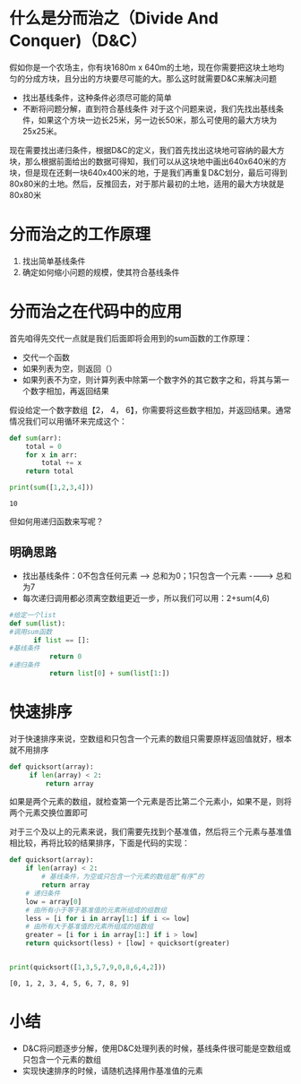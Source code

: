 
# 什么是分而治之（Divide And Conquer)（D&C）
假如你是一个农场主，你有块1680m x 640m的土地，现在你需要把这块土地均匀的分成方块，且分出的方块要尽可能的大。那么这时就需要D&C来解决问题
- 找出基线条件，这种条件必须尽可能的简单
- 不断将问题分解，直到符合基线条件
对于这个问题来说，我们先找出基线条件，如果这个方块一边长25米，另一边长50米，那么可使用的最大方块为25x25米。

现在需要找出递归条件，根据D&C的定义，我们首先找出这块地可容纳的最大方块，那么根据前面给出的数据可得知，我们可以从这块地中画出640x640米的方块，但是现在还剩一块640x400米的地，于是我们再重复D&C划分，最后可得到80x80米的土地。然后，反推回去，对于那片最初的土地，适用的最大方块就是80x80米

# 分而治之的工作原理
1. 找出简单基线条件
2. 确定如何缩小问题的规模，使其符合基线条件

# 分而治之在代码中的应用
首先咱得先交代一点就是我们后面即将会用到的sum函数的工作原理：
* 交代一个函数 
* 如果列表为空，则返回（）
* 如果列表不为空，则计算列表中除第一个数字外的其它数字之和，将其与第一个数字相加，再返回结果

假设给定一个数字数组【2， 4， 6】，你需要将这些数字相加，并返回结果。通常情况我们可以用循环来完成这个：


```python
def sum(arr):
    total = 0
    for x in arr:
        total += x
    return total

print(sum([1,2,3,4]))
```

    10
    

但如何用递归函数来写呢？
## 明确思路
- 找出基线条件：0不包含任何元素 --> 总和为0；1只包含一个元素 ----> 总和为7
- 每次递归调用都必须离空数组更近一步，所以我们可以用：2+sum(4,6)


```python
#给定一个list
def sum(list):
#调用sum函数
      if list == []:
#基线条件
          return 0
#递归条件
          return list[0] + sum(list[1:])
```

# 快速排序
对于快速排序来说，空数组和只包含一个元素的数组只需要原样返回值就好，根本就不用排序
```python
def quicksort(array):
     if len(array) < 2:
         return array
```
如果是两个元素的数组，就检查第一个元素是否比第二个元素小，如果不是，则将两个元素交换位置即可

对于三个及以上的元素来说，我们需要先找到个基准值，然后将三个元素与基准值相比较，再将比较的结果排序，下面是代码的实现：


```python
def quicksort(array):
    if len(array) < 2:
        # 基线条件，为空或只包含一个元素的数组是“有序”的
        return array
    # 递归条件
    low = array[0]
    # 由所有小于等于基准值的元素所组成的组数组
    less = [i for i in array[1:] if i <= low]
    # 由所有大于基准值的元素所组成的组数组
    greater = [i for i in array[1:] if i > low]
    return quicksort(less) + [low] + quicksort(greater)


print(quicksort([1,3,5,7,9,0,8,6,4,2]))
```

    [0, 1, 2, 3, 4, 5, 6, 7, 8, 9]
    

# 小结
- D&C将问题逐步分解，使用D&C处理列表的时候，基线条件很可能是空数组或只包含一个元素的数组
- 实现快速排序的时候，请随机选择用作基准值的元素


```python

```
